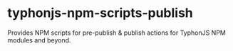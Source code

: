 # typhonjs-npm-scripts-publish
Provides NPM scripts for pre-publish & publish actions for TyphonJS NPM modules and beyond.
